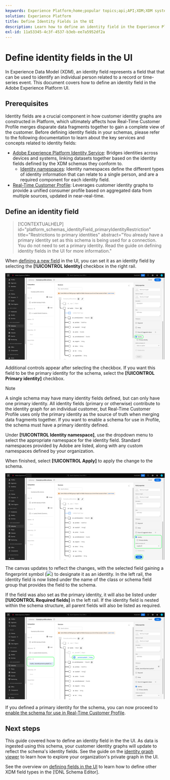 ```yaml
---
keywords: Experience Platform;home;popular topics;api;API;XDM;XDM system;experience data model;data model;ui;workspace;identity;field;
solution: Experience Platform
title: Define Identity Fields in the UI
description: Learn how to define an identity field in the Experience Platform user interface.
exl-id: 11a53345-4c3f-4537-b3eb-ee7a5952df2a
---
```

# Define identity fields in the UI

In Experience Data Model (XDM), an identity field represents a field that that can be used to identify an individual person related to a record or time-series event. This document covers how to define an identity field in the Adobe Experience Platform UI.

## Prerequisites

Identity fields are a crucial component in how customer identity graphs are constructed in Platform, which ultimately affects how Real-Time Customer Profile merges disparate data fragments together to gain a complete view of the customer. Before defining identity fields in your schemas, please refer to the following documentation to learn about the key services and concepts related to identity fields:

* [Adobe Experience Platform Identity Service](../../../identity-service/home.md): Bridges identities across devices and systems, linking datasets together based on the identity fields defined by the XDM schemas they conform to.
  * [Identity namespaces](../../../identity-service/namespaces.md): Identity namespaces define the different types of identity information that can relate to a single person, and are a required component for each identity field.
* [Real-Time Customer Profile](../../../profile/home.md): Leverages customer identity graphs to provide a unified consumer profile based on aggregated data from multiple sources, updated in near-real-time.

## Define an identity field

>[!CONTEXTUALHELP]
>id="platform_schemas_identityField_primaryIdentityRestriction"
>title="Restrictions to primary identities"
>abstract="You already have a primary identity set as this schema is being used for a connection. You do not need to set a primary identity. Read the guide on defining identity fields in the UI for more information."

When [defining a new field](./overview.md#define) in the UI, you can set it as an identity field by selecting the **[!UICONTROL Identity]** checkbox in the right rail. 

![](../../images/ui/fields/special/identity.png)

Additional controls appear after selecting the checkbox. If you want this field to be the primary identity for the schema, select the **[!UICONTROL Primary identity]** checkbox.

>[!NOTE]
>
>A single schema may have many identity fields defined, but can only have one primary identity. All identity fields (primary or otherwise) contribute to the identity graph for an individual customer, but Real-Time Customer Profile uses only the primary identity as the source of truth when merging data fragments together. If you want to enable a schema for use in Profile, the schema must have a primary identity defined.

Under **[!UICONTROL Identity namespace]**, use the dropdown menu to select the appropriate namespace for the identity field. Standard namespaces provided by Adobe are listed, along with any custom namespaces defined by your organization.

When finished, select **[!UICONTROL Apply]** to apply the change to the schema.

![](../../images/ui/fields/special/identity-config.png)

The canvas updates to reflect the changes, with the selected field gaining a fingerprint symbol (![](../../images/ui/fields/special/identity-symbol.png)) to designate it as an identity. In the left rail, the identity field is now listed under the name of the class or schema field group that provides the field to the schema.

If the field was also set as the primary identity, it will also be listed under **[!UICONTROL Required fields]** in the left rail. If the identity field is nested within the schema structure, all parent fields will also be listed as required.

![](../../images/ui/fields/special/identity-applied.png)

If you defined a primary identity for the schema, you can now proceed to [enable the schema for use in Real-Time Customer Profile](../resources/schemas.md#profile).

## Next steps

This guide covered how to define an identity field in the the UI. As data is ingested using this schema, your customer identity graphs will update to reflect the schema's identity fields. See the guide on the [identity graph viewer](../../../identity-service/ui/identity-graph-viewer.md) to learn how to explore your organization's private graph in the UI.

See the overview on [defining fields in the UI](./overview.md#special) to learn how to define other XDM field types in the [!DNL Schema Editor].
